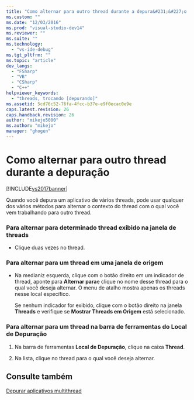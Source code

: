 ```yaml
---
title: "Como alternar para outro thread durante a depura&#231;&#227;o | Microsoft Docs"
ms.custom: ""
ms.date: "12/03/2016"
ms.prod: "visual-studio-dev14"
ms.reviewer: ""
ms.suite: ""
ms.technology: 
  - "vs-ide-debug"
ms.tgt_pltfrm: ""
ms.topic: "article"
dev_langs: 
  - "FSharp"
  - "VB"
  - "CSharp"
  - "C++"
helpviewer_keywords: 
  - "threads, trocando [depurando]"
ms.assetid: 5cd76c52-76fa-4fcc-b37e-e9f0ecac0e9e
caps.latest.revision: 26
caps.handback.revision: 26
author: "mikejo5000"
ms.author: "mikejo"
manager: "ghogen"
---
```

# Como alternar para outro thread durante a depura&#231;&#227;o
[!INCLUDE[vs2017banner](../code-quality/includes/vs2017banner.md)]

Quando você depura um aplicativo de vários threads, pode usar qualquer dos vários métodos para alternar o contexto do thread com o qual você vem trabalhando para outro thread.  
  
### Para alternar para determinado thread exibido na janela de threads  
  
-   Clique duas vezes no thread.  
  
### Para alternar para um thread em uma janela de origem  
  
-   Na medianiz esquerda, clique com o botão direito em um indicador de thread, aponte para **Alternar para**e clique no nome desse thread para o qual você deseja alternar.  O menu de atalho mostra apenas os threads nesse local específico.  
  
     Se nenhum indicador for exibido, clique com o botão direito na janela **Threads** e verifique se **Mostrar Threads em Origem** está selecionado.  
  
### Para alternar para um thread na barra de ferramentas do Local de Depuração  
  
1.  Na barra de ferramentas **Local de Depuração**, clique na caixa **Thread**.  
  
2.  Na lista, clique no thread para o qual você deseja alternar.  
  
## Consulte também  
 [Depurar aplicativos multithread](../debugger/debug-multithreaded-applications-in-visual-studio.md)